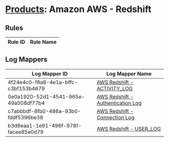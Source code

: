 # [Products](README.md): Amazon AWS - Redshift

## Rules

|Rule ID|Rule Name|
|----|----|


## Log Mappers

|Log Mapper ID|Log Mapper Name|
|----|----|
|4f24e4c0-f8a8-4e1a-bffc-c3bf153b4679|[AWS Redshift - ACTIVITY_LOG](../mappings/4f24e4c0-f8a8-4e1a-bffc-c3bf153b4679.md)|
|0e0a1920-52d1-4541-965e-49a508df77b4|[AWS Redshift - Authentication Log](../mappings/0e0a1920-52d1-4541-965e-49a508df77b4.md)|
|c7abbbdf-8fb0-486a-93b0-fddf5396be38|[AWS Redshift - Connection Log](../mappings/c7abbbdf-8fb0-486a-93b0-fddf5396be38.md)|
|b3d8eaa1-1e91-496f-978f-facee85e0d79|[AWS Redshift - USER_LOG](../mappings/b3d8eaa1-1e91-496f-978f-facee85e0d79.md)|


